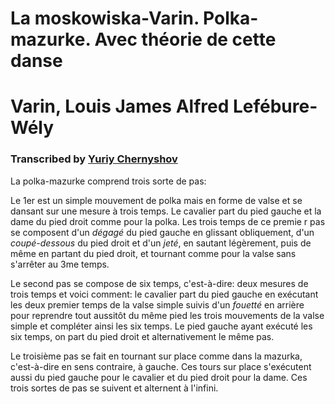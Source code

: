 ﻿# La moskowiska-Varin. Polka-mazurke. Avec théorie de cette danse
# Varin, Louis James Alfred Lefébure-Wély
### Transcribed by [Yuriy Chernyshov](mailto://georgthegreat@gmail.com)

La polka-mazurke comprend trois sorte de pas: 

Le 1er est un simple mouvement de polka mais en forme de valse et se dansant sur une mesure à trois temps. Le cavalier part du pied gauche et la dame du pied droit comme pour la polka. Les trois temps de ce premie	r pas se composent d'un _dégagé_ du pied gauche en glissant obliquement, d'un _coupé-dessous_ du pied droit et d'un _jeté_, en sautant légèrement, puis de même en partant du pied droit, et tournant comme pour la valse sans s'arrêter au 3me temps.

Le second pas se compose de six temps, c'est-à-dire: deux mesures de trois temps et voici comment: le cavalier part du pied gauche en exécutant les deux premier temps de la valse simple suivis d'un _fouetté_ en arrière pour reprendre tout aussitôt du même pied les trois mouvements de la valse simple et compléter ainsi les six temps. Le pied gauche ayant exécuté les six temps, on part du pied droit et alternativement le même pas.

Le troisième pas se fait en tournant sur place comme dans la mazurka, c'est-à-dire en sens contraire, à gauche. Ces tours sur place s'exécutent aussi du pied gauche pour le cavalier et du pied droit pour la dame. Ces trois sortes de pas se suivent et alternent à l'infini.